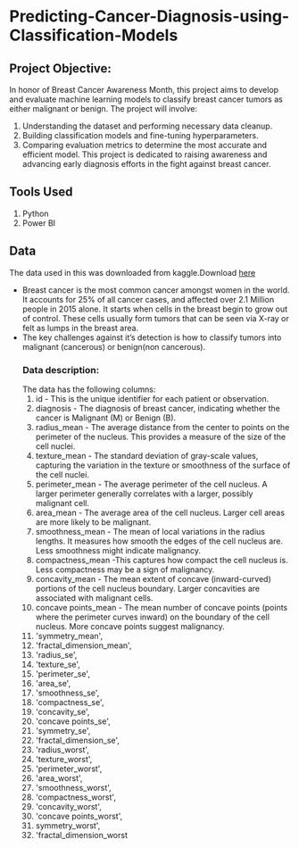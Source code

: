 # Predicting-Cancer-Diagnosis-using-Classification-Models
## Project Objective:
In honor of Breast Cancer Awareness Month, this project aims to develop and evaluate machine learning models to classify breast cancer tumors as either malignant or benign. The project will involve:
1. Understanding the dataset and performing necessary data cleanup.
2. Building classification models and fine-tuning hyperparameters.
3. Comparing evaluation metrics to determine the most accurate and efficient model.
This project is dedicated to raising awareness and advancing early diagnosis efforts in the fight against breast cancer.
## Tools Used
1. Python
2. Power BI
## Data 
The data used in this was downloaded from kaggle.Download [here](https://www.kaggle.com/datasets/yasserh/breast-cancer-dataset)
- Breast cancer is the most common cancer amongst women in the world. It accounts for 25% of all cancer cases, and affected over 2.1 Million people in 2015 alone. It starts
  when cells in the breast begin to grow out of control. These cells usually form tumors that can be seen via X-ray or felt as lumps in the breast area.
- The key challenges against it’s detection is how to classify tumors into malignant (cancerous) or benign(non cancerous).
  ### Data description:
  The data has the following columns:
  1. id - This is the unique identifier for each patient or observation.
  2. diagnosis - The diagnosis of breast cancer, indicating whether the cancer is Malignant (M) or Benign (B).
  3. radius_mean - The average distance from the center to points on the perimeter of the nucleus. This provides a measure of the size of the cell nuclei.
  4. texture_mean - The standard deviation of gray-scale values, capturing the variation in the texture or smoothness of the surface of the cell nuclei.
  5. perimeter_mean - The average perimeter of the cell nucleus. A larger perimeter generally correlates with a larger, possibly malignant cell.
  6. area_mean - The average area of the cell nucleus. Larger cell areas are more likely to be malignant.
  7. smoothness_mean - The mean of local variations in the radius lengths. It measures how smooth the edges of the cell nucleus are. Less smoothness might indicate
     malignancy.
  8. compactness_mean -This captures how compact the cell nucleus is. Less compactness may be a sign of malignancy.
  9. concavity_mean - The mean extent of concave (inward-curved) portions of the cell nucleus boundary. Larger concavities are associated with malignant cells.
  10. concave points_mean - The mean number of concave points (points where the perimeter curves inward) on the boundary of the cell nucleus. More concave points suggest
     malignancy.
  13. 'symmetry_mean',
  14. 'fractal_dimension_mean',
  15. 'radius_se',
  16. 'texture_se',
  17. 'perimeter_se',
  18. 'area_se',
  19. 'smoothness_se',
  20. 'compactness_se',
  21. 'concavity_se',
  22. 'concave points_se',
  23. 'symmetry_se',
  24. 'fractal_dimension_se',
  25. 'radius_worst',
  26. 'texture_worst',
  27. 'perimeter_worst',
  28. 'area_worst',
  29. 'smoothness_worst',
  30. 'compactness_worst',
  31. 'concavity_worst',
  32.  'concave points_worst',
  33.   symmetry_worst',
  34.   'fractal_dimension_worst
